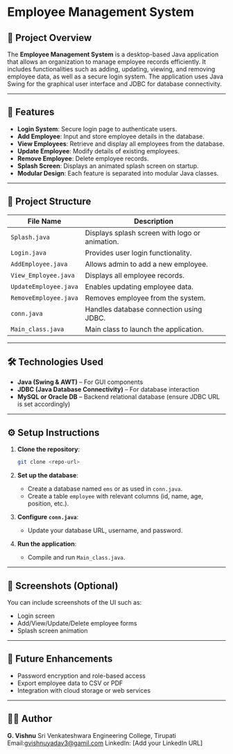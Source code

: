 # Employee Management System

## 📝 Project Overview

The **Employee Management System** is a desktop-based Java application that allows an organization to manage employee records efficiently. It includes functionalities such as adding, updating, viewing, and removing employee data, as well as a secure login system. The application uses Java Swing for the graphical user interface and JDBC for database connectivity.

---

## 🚀 Features

* **Login System**: Secure login page to authenticate users.
* **Add Employee**: Input and store employee details in the database.
* **View Employees**: Retrieve and display all employees from the database.
* **Update Employee**: Modify details of existing employees.
* **Remove Employee**: Delete employee records.
* **Splash Screen**: Displays an animated splash screen on startup.
* **Modular Design**: Each feature is separated into modular Java classes.

---

## 📂 Project Structure

| File Name             | Description                                    |
| --------------------- | ---------------------------------------------- |
| `Splash.java`         | Displays splash screen with logo or animation. |
| `Login.java`          | Provides user login functionality.             |
| `AddEmployee.java`    | Allows admin to add a new employee.            |
| `View_Employee.java`  | Displays all employee records.                 |
| `UpdateEmployee.java` | Enables updating employee data.                |
| `RemoveEmployee.java` | Removes employee from the system.              |
| `conn.java`           | Handles database connection using JDBC.        |
| `Main_class.java`     | Main class to launch the application.          |

---

## 🛠️ Technologies Used

* **Java (Swing & AWT)** – For GUI components
* **JDBC (Java Database Connectivity)** – For database interaction
* **MySQL or Oracle DB** – Backend relational database (ensure JDBC URL is set accordingly)

---

## ⚙️ Setup Instructions

1. **Clone the repository**:

   ```bash
   git clone <repo-url>
   ```

2. **Set up the database**:

   * Create a database named `ems` or as used in `conn.java`.
   * Create a table `employee` with relevant columns (id, name, age, position, etc.).

3. **Configure `conn.java`**:

   * Update your database URL, username, and password.

4. **Run the application**:

   * Compile and run `Main_class.java`.

---

## 📸 Screenshots (Optional)

You can include screenshots of the UI such as:

* Login screen
* Add/View/Update/Delete employee forms
* Splash screen animation

---

## 📌 Future Enhancements

* Password encryption and role-based access
* Export employee data to CSV or PDF
* Integration with cloud storage or web services

---

## 👨‍💻 Author

**G. Vishnu**
Sri Venkateshwara Engineering College, Tirupati
Email:gvishnuyadav3@gamil.com
LinkedIn: \[Add your LinkedIn URL]

